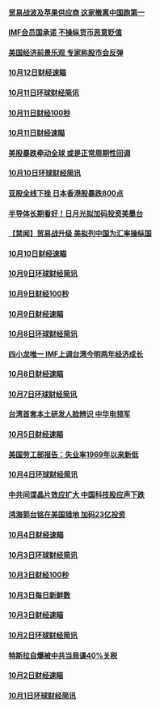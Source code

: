 #### [贸易战波及苹果供应商 这家撤离中国跑第一](../pages/news208/a1395254.md?t=10150034) 

#### [IMF会员国承诺  不操纵货币恶意贬值](../pages/news208/a1395274.md?t=10150034) 

#### [美国经济前景乐观 专家称股市会反弹](../pages/news208/a1395159.md?t=10150034) 

#### [10月12日财经速瞄](../pages/news208/a1395177.md?t=10150034) 

#### [10月11日环球财经简讯](../pages/news208/a1395122.md?t=10150034) 

#### [10月11日财经100秒](../pages/news208/a1395097.md?t=10150034) 

#### [10月11日财经速瞄](../pages/news208/a1395020.md?t=10150034) 

#### [美股暴跌牵动全球 或是正常周期性回调](../pages/news208/a1395005.md?t=10150034) 

#### [10月10日环球财经简讯](../pages/news208/a1394977.md?t=10150034) 

#### [亚股全线下挫 日本香港股暴跌800点](../pages/news208/a1394956.md?t=10150034) 

#### [半导体长期看好！日月光拟加码投资美墨台](../pages/news208/a1394954.md?t=10150034) 

#### [【禁闻】贸易战升级 美拟列中国为汇率操纵国](../pages/news208/a1394887.md?t=10150034) 

#### [10月10日财经速瞄](../pages/news208/a1394883.md?t=10150034) 

#### [10月9日环球财经简讯](../pages/news208/a1394831.md?t=10150034) 

#### [10月9日财经100秒](../pages/news208/a1394812.md?t=10150034) 

#### [10月9日财经速瞄](../pages/news208/a1394741.md?t=10150034) 

#### [10月8日环球财经简讯](../pages/news208/a1394682.md?t=10150034) 

#### [四小龙唯一 IMF上调台湾今明两年经济成长](../pages/news208/a1394649.md?t=10150034) 

#### [10月8日财经速瞄](../pages/news208/a1394582.md?t=10150034) 

#### [10月7日环球财经简讯](../pages/news208/a1394527.md?t=10150034) 

#### [台湾首套本土研发人脸辨识 中华电领军](../pages/news208/a1394509.md?t=10150034) 

#### [10月5日财经速瞄](../pages/news208/a1394260.md?t=10150034) 

#### [美国劳工部报告：失业率1969年以来新低](../pages/news208/a1394221.md?t=10150034) 

#### [10月4日环球财经简讯](../pages/news208/a1394211.md?t=10150034) 

#### [中共间谍晶片效应扩大 中国科技股应声下跌](../pages/news208/a1394210.md?t=10150034) 

#### [鸿海郭台铭在美国猎地 加码23亿投资](../pages/news208/a1394184.md?t=10150034) 

#### [10月4日财经速瞄](../pages/news208/a1394104.md?t=10150034) 

#### [10月3日环球财经简讯](../pages/news208/a1394057.md?t=10150034) 

#### [10月3日财经100秒](../pages/news208/a1394034.md?t=10150034) 

#### [10月3日每日新鲜数](../pages/news208/a1393967.md?t=10150034) 

#### [10月3日财经速瞄](../pages/news208/a1393964.md?t=10150034) 

#### [10月2日环球财经简讯](../pages/news208/a1393924.md?t=10150034) 

#### [特斯拉自爆被中共当局课40%关税](../pages/news208/a1393910.md?t=10150034) 

#### [10月2日财经速瞄](../pages/news208/a1393834.md?t=10150034) 

#### [10月1日环球财经简讯](../pages/news208/a1393775.md?t=10150034) 

